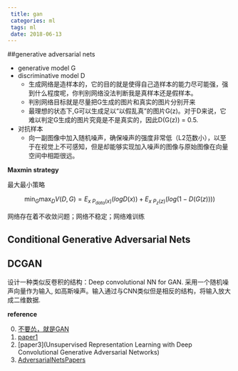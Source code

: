 ```yaml
---
 title: gan
 categories: ml
 tags: ml
 date: 2018-06-13
---
```


##generative adversarial nets



- generative model G
- discriminative model D
    - 生成网络是造样本的，它的目的就是使得自己造样本的能力尽可能强，强到什么程度呢，你判别网络没法判断我是真样本还是假样本。
    - 判别网络目标就是尽量把G生成的图片和真实的图片分别开来
    - 最理想的状态下,G可以生成足以“以假乱真”的图片G(z)。对于D来说，它难以判定G生成的图片究竟是不是真实的，因此D(G(z)) = 0.5.
- 对抗样本
    - 向一副图像中加入随机噪声，确保噪声的强度非常低（L2范数小），以至于在视觉上不可感知，但是却能够实现加入噪声的图像与原始图像在向量空间中相距很远。
    
**Maxmin strategy**

最大最小策略

$$\min_{G}\max_{D}V(D,G)=E_{x~P_{data}(x)}(logD(x))+E_{x~P_z(z)}(log(1-D(G(z))))$$


网络存在着不收敛问题；网络不稳定；网络难训练





## Conditional Generative Adversarial Nets

## DCGAN

设计一种类似反卷积的结构：Deep convolutional NN for GAN. 采用一个随机噪声向量作为输入,
如高斯噪声。输入通过与CNN类似但是相反的结构，将输入放大成二维数据.

**reference**

0. [不要怂，就是GAN](http://www.cnblogs.com/Charles-Wan/p/6266279.html)
1. [paper1](https://arxiv.org/pdf/1406.2661.pdf)
3. [paper3](Unsupervised Representation Learning with Deep Convolutional Generative Adversarial Networks)
4. [AdversarialNetsPapers](https://github.com/zhangqianhui/AdversarialNetsPapers)

